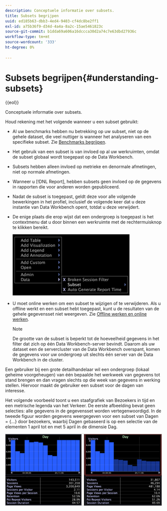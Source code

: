 ```yaml
---
description: Conceptuele informatie over subsets.
title: Subsets begrijpen
uuid: ed185b63-dbb3-4ed4-9403-cf4dc8be2ff1
exl-id: a75b36f9-d34d-4a4a-8a2c-15ae5461823c
source-git-commit: b1dda69a606a16dccca30d2a74c7e63dbd27936c
workflow-type: tm+mt
source-wordcount: '333'
ht-degree: 0%

---
```


# Subsets begrijpen{#understanding-subsets}

{{eol}}

Conceptuele informatie over subsets.

Houd rekening met het volgende wanneer u een subset gebruikt:

* Al uw benchmarks hebben nu betrekking op uw subset, niet op de gehele dataset, die veel nuttiger is wanneer het analyseren van een specifieke subset. Zie [Benchmarks begrijpen](../../../../home/c-get-started/c-vis/c-ustd-benchmks.md#concept-c7b0f4102e92458096f8c4765cbe2914).
* Het gebruik van een subset is van invloed op al uw werkruimten, omdat de subset globaal wordt toegepast op de Data Workbench.
* Subsets hebben alleen invloed op metrieke en denormale afmetingen, niet op normale afmetingen.
* Wanneer u [!DNL Report], hebben subsets geen invloed op de gegevens in rapporten die voor anderen worden gepubliceerd.
* Nadat de subset is toegepast, geldt deze voor alle volgende bewerkingen in het profiel, inclusief de volgende keer dat u deze instantie van Data Workbench opent, totdat u deze verwijdert.
* De enige plaats die erop wijst dat een ondergroep is toegepast is het contextmenu dat u door binnen een werkruimte met de rechtermuisknop te klikken bereikt.

   ![](assets/mnu_Subset.png)

* U moet online werken om een subset te wijzigen of te verwijderen. Als u offline werkt en een subset hebt toegepast, kunt u de resultaten van de gehele gegevensset niet weergeven. Zie [Offline werken en online werken](../../../../home/c-get-started/c-off-on.md#concept-cef8758ede044b18b3558376c5eb9f54).

   >[!NOTE]
   >
   >De grootte van de subset is beperkt tot de hoeveelheid gegevens in het filter dat zich op één Data Workbench-server bevindt. Daarom als uw dataset een de servercluster van de Data Workbench overspant, komen de gegevens voor uw ondergroep uit slechts één server van de Data Workbench in de cluster.

Een gebruiker bij een grote detailhandelaar wil een ondergroep (lokaal geheime voorgeheugen) van één bepaalde het werkweek van gegevens tot stand brengen en dan vragen slechts op die week van gegevens in werking stellen. Hiervoor maakt de gebruiker een subset voor de dagen van interesse.

Het volgende voorbeeld toont u een staafgrafiek van Bezoekers in tijd en een metrische legenda van het Verkeer. De eerste afbeelding bevat geen selecties: alle gegevens in de gegevensset worden vertegenwoordigd. In de tweede figuur worden gegevens weergegeven voor een subset van Dagen = {...} door bezoekers, waarbij Dagen gebaseerd is op een selectie van de elementen 1 april tot en met 5 april in de dimensie Dag.

![](assets/client-sub1.png)
